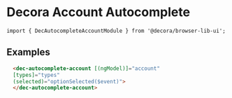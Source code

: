 # Decora Account Autocomplete

`import { DecAutocompleteAccountModule } from '@decora/browser-lib-ui';`

## Examples

```html
  <dec-autocomplete-account [(ngModel)]="account"
  [types]="types"
  (selected)="optionSelected($event)">
  </dec-autocomplete-account>
```

